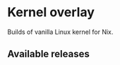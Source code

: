 # Kernel overlay

Builds of vanilla Linux kernel for Nix.

## Available releases

<!--START>
.------------------------------------------+------------------------------------------+------------.
| Version                                  | Package name                             | Date       |
+------------------------------------------+------------------------------------------+------------+
| 5.4.274                                  | <b>5_4</b>                               | 2024-04-13 |
| 6.1.86                                   | <b>6_1</b>                               | 2024-04-13 |
| 6.9.0-rc3                                | <b>mainline</b>                          | 2024-04-07 |
| 5.10.215                                 | <b>5_10</b>                              | 2024-04-13 |
| 6.8.6                                    | <b>stable</b>                            | 2024-04-13 |
| 6.6.27                                   | <b>6_6</b>                               | 2024-04-13 |
| 4.19.312                                 | <b>4_19</b>                              | 2024-04-13 |
| 5.15.155                                 | <b>5_15</b>                              | 2024-04-13 |
| 6.7.12-eol                               | <b>6_7</b>                               | 2024-04-03 |
'------------------------------------------+------------------------------------------+------------'
<!--END>

The currently available releases are regularly scrapped from https://kernel.org.
Run `nix flake show github:andreoss/kernel-overlay` to see exact versions.

- `linuxPackages` is an alias for the latest `stable` release.
- `linuxPackages_testing` is an alias for the latest `mainline` release.

## Installation

(Optional) Enable cachix substitutions in `nix.settings`.
Note: this change will be applied only `nix-daemon` restart

```
  nix.settings = {
    experimental-features = [ "nix-command" "flakes" ];
    substituters = [ "https://kernel-overlay.cachix.org" ];
    trusted-public-keys = [
      "kernel-overlay.cachix.org-1:rUvSa2sHn0a7RmwJDqZvijlzZHKeGvmTQfOUr2kaxr4="
    ];
  };
```

Add as an input to a flake

```
{
  description = "OS configuration";
  inputs = {
    ...
    kernel-overlay.url = "github:andreoss/kernel-overlay";
    ...
 ```

 Enable overlay
 ```
  outputs = inputs@{ self, nixpkgs, home-manager, ... }:
    let
      systems = lib.systems.flakeExposed;
      lib = nixpkgs.lib;
      eachSystem = lib.genAttrs systems;
    in rec {
      legacyPackages = eachSystem (system:
        import nixpkgs {
          inherit system;
          overlays = [
            inputs.kernel-overlay.overlays.default
          ];
        });
      ...

```

By default this overlays replaces the default kernel package. In order to use a specific one, specify it
in`configuration.nix`. For example

```
  boot.kernelPackages = pkgs.linuxPackages_4_14;
```
